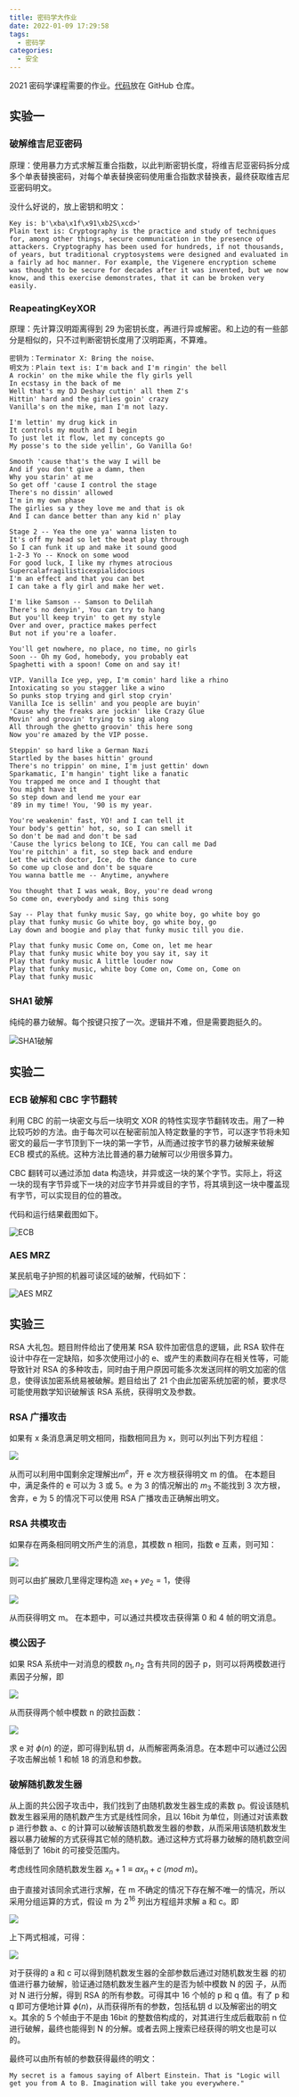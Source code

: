 ```yaml
---
title: 密码学大作业
date: 2022-01-09 17:29:58
tags:
  - 密码学
categories:
  - 安全
---
```


2021 密码学课程需要的作业。[代码](https://github.com/MUTED64/XDU_Crypto2021)放在 GitHub 仓库。

<!-- more -->

## 实验一

### 破解维吉尼亚密码

原理：使用暴力方式求解互重合指数，以此判断密钥长度，将维吉尼亚密码拆分成多个单表替换密码，对每个单表替换密码使用重合指数求替换表，最终获取维吉尼亚密码明文。

没什么好说的，放上密钥和明文：

```
Key is: b'\xba\x1f\x91\xb2S\xcd>'
Plain text is: Cryptography is the practice and study of techniques for, among other things, secure communication in the presence of attackers. Cryptography has been used for hundreds, if not thousands, of years, but traditional cryptosystems were designed and evaluated in a fairly ad hoc manner. For example, the Vigenere encryption scheme was thought to be secure for decades after it was invented, but we now know, and this exercise demonstrates, that it can be broken very easily.
```

### ReapeatingKeyXOR

原理：先计算汉明距离得到 29 为密钥长度，再进行异或解密。和上边的有一些部分是相似的，只不过判断密钥长度用了汉明距离，不算难。

```
密钥为：Terminator X: Bring the noise、
明文为：Plain text is: I'm back and I'm ringin' the bell
A rockin' on the mike while the fly girls yell
In ecstasy in the back of me
Well that's my DJ Deshay cuttin' all them Z's
Hittin' hard and the girlies goin' crazy
Vanilla's on the mike, man I'm not lazy.

I'm lettin' my drug kick in
It controls my mouth and I begin
To just let it flow, let my concepts go
My posse's to the side yellin', Go Vanilla Go!

Smooth 'cause that's the way I will be
And if you don't give a damn, then
Why you starin' at me
So get off 'cause I control the stage
There's no dissin' allowed
I'm in my own phase
The girlies sa y they love me and that is ok
And I can dance better than any kid n' play

Stage 2 -- Yea the one ya' wanna listen to
It's off my head so let the beat play through
So I can funk it up and make it sound good
1-2-3 Yo -- Knock on some wood
For good luck, I like my rhymes atrocious
Supercalafragilisticexpialidocious
I'm an effect and that you can bet
I can take a fly girl and make her wet.

I'm like Samson -- Samson to Delilah
There's no denyin', You can try to hang
But you'll keep tryin' to get my style
Over and over, practice makes perfect
But not if you're a loafer.

You'll get nowhere, no place, no time, no girls
Soon -- Oh my God, homebody, you probably eat
Spaghetti with a spoon! Come on and say it!

VIP. Vanilla Ice yep, yep, I'm comin' hard like a rhino
Intoxicating so you stagger like a wino
So punks stop trying and girl stop cryin'
Vanilla Ice is sellin' and you people are buyin'
'Cause why the freaks are jockin' like Crazy Glue
Movin' and groovin' trying to sing along
All through the ghetto groovin' this here song
Now you're amazed by the VIP posse.

Steppin' so hard like a German Nazi
Startled by the bases hittin' ground
There's no trippin' on mine, I'm just gettin' down
Sparkamatic, I'm hangin' tight like a fanatic
You trapped me once and I thought that
You might have it
So step down and lend me your ear
'89 in my time! You, '90 is my year.

You're weakenin' fast, YO! and I can tell it
Your body's gettin' hot, so, so I can smell it
So don't be mad and don't be sad
'Cause the lyrics belong to ICE, You can call me Dad
You're pitchin' a fit, so step back and endure
Let the witch doctor, Ice, do the dance to cure
So come up close and don't be square
You wanna battle me -- Anytime, anywhere

You thought that I was weak, Boy, you're dead wrong
So come on, everybody and sing this song

Say -- Play that funky music Say, go white boy, go white boy go
play that funky music Go white boy, go white boy, go
Lay down and boogie and play that funky music till you die.

Play that funky music Come on, Come on, let me hear
Play that funky music white boy you say it, say it
Play that funky music A little louder now
Play that funky music, white boy Come on, Come on, Come on
Play that funky music
```

### SHA1 破解

纯纯的暴力破解。每个按键只按了一次。逻辑并不难，但是需要跑挺久的。

![SHA1破解](https://qn-scd0.yuketang.cn/subject_file/1632924566167/8155883_o_1fgou708nu18q1b19nf1mr91p6ca)

## 实验二

### ECB 破解和 CBC 字节翻转

利用 CBC 的前一块密文与后一块明文 XOR 的特性实现字节翻转攻击。用了一种比较巧妙的方法。由于每次可以在秘密前加入特定数量的字节，可以逐字节将未知密文的最后一字节顶到下一块的第一字节，从而通过按字节的暴力破解来破解 ECB 模式的系统。这种方法比普通的暴力破解可以少用很多算力。

CBC 翻转可以通过添加 data 构造块，并异或这一块的某个字节。实际上，将这一块的现有字节异或下一块的对应字节并异或目的字节，将其填到这一块中覆盖现有字节，可以实现目的位的篡改。

代码和运行结果截图如下。

![ECB](https://qn-scd0.yuketang.cn/subject_file/1634956462582/8155883_o_1filfvick134l7ur2q91nin1jrdf)

### AES MRZ

某民航电子护照的机器可读区域的破解，代码如下：

![AES MRZ](https://qn-scd0.yuketang.cn/subject_file/1634956530595/8155883_o_1filg1kq3iot1pq11vml18neth1k)

## 实验三

RSA 大礼包。题目附件给出了使用某 RSA 软件加密信息的逻辑，此 RSA 软件在设计中存在一定缺陷，如多次使用过小的 e、或产生的素数间存在相关性等，可能导致针对 RSA 的多种攻击，同时由于用户原因可能多次发送同样的明文加密的信息，使得该加密系统易被破解。题目给出了 21 个由此加密系统加密的帧，要求尽可能使用数学知识破解该 RSA 系统，获得明文及参数。

### RSA 广播攻击

如果有 x 条消息满足明文相同，指数相同且为 x，则可以列出下列方程组：

![](密码学大作业/广播.png)

从而可以利用中国剩余定理解出$m^e$，开 e 次方根获得明文 m 的值。
在本题目中，满足条件的 e 可以为 3 或 5。e 为 3 的情况解出的 $m_3$ 不能找到 3 次方根，舍弃，e 为 5 的情况下可以使用 RSA 广播攻击正确解出明文。

### RSA 共模攻击

如果存在两条相同明文所产生的消息，其模数 n 相同，指数 e 互素，则可知：

![](密码学大作业/共模1.png)

则可以由扩展欧几里得定理构造 $xe_1+ye_2=1$，使得

![](密码学大作业/共模2.png)

从而获得明文 m。
在本题中，可以通过共模攻击获得第 0 和 4 帧的明文消息。

### 模公因子

如果 RSA 系统中一对消息的模数 $n_1,n_2$ 含有共同的因子 p，则可以将两模数进行素因子分解，即

![](密码学大作业/公因子1.png)

从而获得两个帧中模数 n 的欧拉函数：

![](密码学大作业/公因子2.png)

求 e 对 $\phi(n)$ 的逆，即可得到私钥 d，从而解密两条消息。在本题中可以通过公因子攻击解出帧 1 和帧 18 的消息和参数。

### 破解随机数发生器

从上面的共公因子攻击中，我们找到了由随机数发生器生成的素数 p。假设该随机数发生器采用的随机数产生方式是线性同余，且以 16bit 为单位，则通过对该素数 p 进行参数 a、c 的计算可以破解该随机数发生器的参数，从而采用该随机数发生器以暴力破解的方式获得其它帧的随机数。通过这种方式将暴力破解的随机数空间降低到了 16bit 的可接受范围内。

考虑线性同余随机数发生器 $x_n+1≡ax_n+c\ (mod\ m)$。

由于直接对该同余式进行求解，在 m 不确定的情况下存在解不唯一的情况，所以采用分组运算的方式，假设 m 为 $2^{16}$ 列出方程组并求解 a 和 c。即

![](密码学大作业/随机数1.png)

上下两式相减，可得：

![](密码学大作业/随机数2.png)

对于获得的 a 和 c 可以得到随机数发生器的全部参数后通过对随机数发生器
的初值进行暴力破解，验证通过随机数发生器产生的是否为帧中模数 N 的因
子，从而对 N 进行分解，得到 RSA 的所有参数。可得其中 16 个帧的 p 和 q 值。有了 p 和 q 即可方便地计算 $\phi(n)$，从而获得所有的参数，包括私钥 d 以及解密出的明文 x。其余的 5 个帧由于不是由 16bit 的整数倍构成的，对其进行生成后截取前 n 位进行破解，最终也能得到 N 的分解。或者去网上搜索已经获得的明文也是可以的。

最终可以由所有帧的参数获得最终的明文：

```
My secret is a famous saying of Albert Einstein. That is "Logic will
get you from A to B. Imagination will take you everywhere."
```
